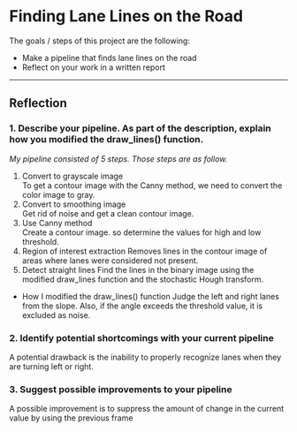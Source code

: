 # Finding Lane Lines on the Road

The goals / steps of this project are the following:
* Make a pipeline that finds lane lines on the road
* Reflect on your work in a written report

---

## Reflection

### 1. Describe your pipeline. As part of the description, explain how you modified the draw_lines() function.

*My pipeline consisted of 5 steps. Those steps are as follow.*

1. Convert to grayscale image  
  To get a contour image with the Canny method, we need to convert the color image to gray.
2. Convert to smoothing image  
  Get rid of noise and get a clean contour image.
3. Use Canny method  
  Create a contour image. so  determine the values for high and low threshold.
4. Region of interest extraction
  Removes lines in the contour image of areas where lanes were considered not present.
5. Detect straight lines
  Find the lines in the binary image using the modified draw_lines function and the stochastic Hough transform.
  
* How I modified the draw_lines() function
  Judge the left and right lanes from the slope. Also, if the angle exceeds the threshold value, it is excluded as noise.


### 2. Identify potential shortcomings with your current pipeline

A potential drawback is the inability to properly recognize lanes when they are turning left or right.

### 3. Suggest possible improvements to your pipeline

A possible improvement is to suppress the amount of change in the current value by using the previous frame
